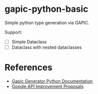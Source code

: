 # gapic-python-basic
Simple python type generation via GAPIC.

Support:
- [ ] Simple Dataclass
- [ ] Dataclass with nested dataclasses

# References
- [Gapic Generator Python Documentation](https://gapic-generator-python.readthedocs.io/en/stable/index.html)
- [Google API Improvement Proposals](https://google.aip.dev/)
